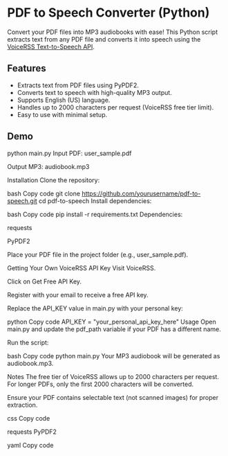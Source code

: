 # PDF to Speech Converter (Python)

Convert your PDF files into MP3 audiobooks with ease! This Python script extracts text from any PDF file and converts it into speech using the [VoiceRSS Text-to-Speech API](https://www.voicerss.org/).

## Features
- Extracts text from PDF files using PyPDF2.
- Converts text to speech with high-quality MP3 output.
- Supports English (US) language.
- Handles up to 2000 characters per request (VoiceRSS free tier limit).
- Easy to use with minimal setup.

## Demo

python main.py
Input PDF: user_sample.pdf

Output MP3: audiobook.mp3

Installation
Clone the repository:

bash
Copy code
git clone https://github.com/yourusername/pdf-to-speech.git
cd pdf-to-speech
Install dependencies:

bash
Copy code
pip install -r requirements.txt
Dependencies:

requests

PyPDF2

Place your PDF file in the project folder (e.g., user_sample.pdf).

Getting Your Own VoiceRSS API Key
Visit VoiceRSS.

Click on Get Free API Key.

Register with your email to receive a free API key.

Replace the API_KEY value in main.py with your personal key:

python
Copy code
API_KEY = "your_personal_api_key_here"
Usage
Open main.py and update the pdf_path variable if your PDF has a different name.

Run the script:

bash
Copy code
python main.py
Your MP3 audiobook will be generated as audiobook.mp3.

Notes
The free tier of VoiceRSS allows up to 2000 characters per request. For longer PDFs, only the first 2000 characters will be converted.

Ensure your PDF contains selectable text (not scanned images) for proper extraction.

css
Copy code



requests
PyPDF2

yaml
Copy code



